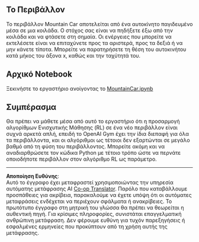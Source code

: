 <!--
CO_OP_TRANSLATOR_METADATA:
{
  "original_hash": "7bd8dc72040e98e35e7225e34058cd4e",
  "translation_date": "2025-08-29T08:41:48+00:00",
  "source_file": "lessons/6-Other/22-DeepRL/lab/README.md",
  "language_code": "el"
}
-->
## Το Περιβάλλον

Το περιβάλλον Mountain Car αποτελείται από ένα αυτοκίνητο παγιδευμένο μέσα σε μια κοιλάδα. Ο στόχος σας είναι να πηδήξετε έξω από την κοιλάδα και να φτάσετε στη σημαία. Οι ενέργειες που μπορείτε να εκτελέσετε είναι να επιταχύνετε προς τα αριστερά, προς τα δεξιά ή να μην κάνετε τίποτα. Μπορείτε να παρατηρήσετε τη θέση του αυτοκινήτου κατά μήκος του άξονα x, καθώς και την ταχύτητά του.

## Αρχικό Notebook

Ξεκινήστε το εργαστήριο ανοίγοντας το [MountainCar.ipynb](MountainCar.ipynb)

## Συμπέρασμα

Θα πρέπει να μάθετε μέσα από αυτό το εργαστήριο ότι η προσαρμογή αλγορίθμων Ενισχυτικής Μάθησης (RL) σε ένα νέο περιβάλλον είναι συχνά αρκετά απλή, επειδή το OpenAI Gym έχει την ίδια διεπαφή για όλα τα περιβάλλοντα, και οι αλγόριθμοι ως τέτοιοι δεν εξαρτώνται σε μεγάλο βαθμό από τη φύση του περιβάλλοντος. Μπορείτε ακόμη και να αναδιαρθρώσετε τον κώδικα Python με τέτοιο τρόπο ώστε να περνάτε οποιοδήποτε περιβάλλον στον αλγόριθμο RL ως παράμετρο.

---

**Αποποίηση Ευθύνης**:  
Αυτό το έγγραφο έχει μεταφραστεί χρησιμοποιώντας την υπηρεσία αυτόματης μετάφρασης AI [Co-op Translator](https://github.com/Azure/co-op-translator). Παρόλο που καταβάλλουμε προσπάθειες για ακρίβεια, παρακαλούμε να έχετε υπόψη ότι οι αυτόματες μεταφράσεις ενδέχεται να περιέχουν σφάλματα ή ανακρίβειες. Το πρωτότυπο έγγραφο στη μητρική του γλώσσα θα πρέπει να θεωρείται η αυθεντική πηγή. Για κρίσιμες πληροφορίες, συνιστάται επαγγελματική ανθρώπινη μετάφραση. Δεν φέρουμε ευθύνη για τυχόν παρεξηγήσεις ή εσφαλμένες ερμηνείες που προκύπτουν από τη χρήση αυτής της μετάφρασης.